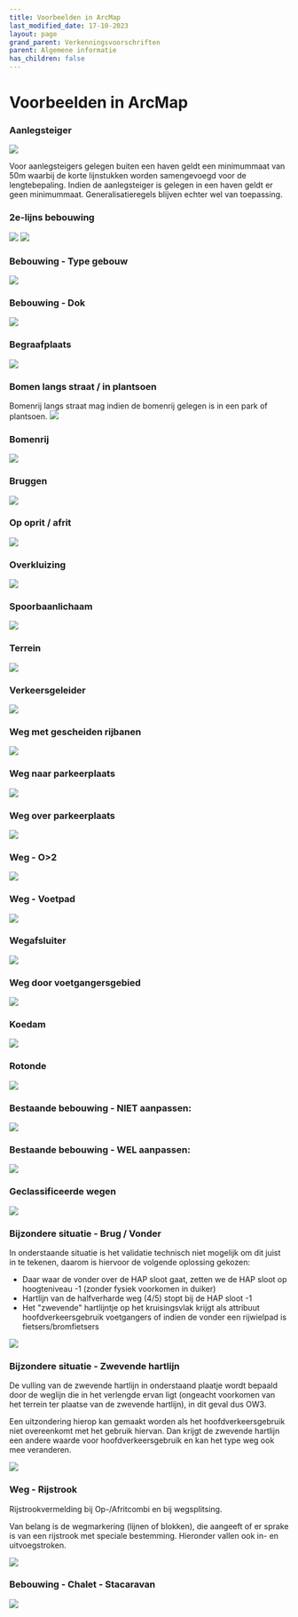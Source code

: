 ```yaml
---
title: Voorbeelden in ArcMap
last_modified_date: 17-10-2023
layout: page
grand_parent: Verkenningsvoorschriften
parent: Algemene informatie
has_children: false
---
```


Voorbeelden in ArcMap
=====================

### Aanlegsteiger

![](../../A/Aanlegsteiger/aanlegsteiger.png)

Voor aanlegsteigers gelegen buiten een haven geldt een minimummaat van 50m waarbij de korte lijnstukken worden samengevoegd voor de lengtebepaling. Indien de aanlegsteiger is gelegen in een haven geldt er geen minimummaat. Generalisatieregels blijven echter wel van toepassing.

### 2e-lijns bebouwing
![](2e_lijns_bebouwing.png)
![](2e_lijns_bebouwing-2.png)

### Bebouwing - Type gebouw
![](Bebouwing_type_gebouw.png)

### Bebouwing - Dok
![](../../D/Dok_Droogdok/Dok.png)

### Begraafplaats
![](../../B/Begraafplaats/begraafplaats.png)

### Bomen langs straat / in plantsoen
Bomenrij langs straat mag indien de bomenrij gelegen is in een park of plantsoen.
![](../../B/Bomenrij/Bomen_langs_straat_in_plantsoen.png)

### Bomenrij
![](../../B/Bomenrij/Bomenrij.png)

### Bruggen
![](../../B/Brug/Bruggen.png)

### Op oprit / afrit
![](../../O/Oprit_Afrit/Oprit_afrit.jpg)

### Overkluizing
![](../../O/Overkluizing/Overkluizing.png)

### Spoorbaanlichaam
![](../../S/Spoorbaan/Spoorbaan.jpg)

### Terrein
![](../../T/Terrein/terrein.png)

### Verkeersgeleider
![](../../V/Verkeersgeleider/Verkeersgeleider.png)

### Weg met gescheiden rijbanen
![](../../W/Wegenclassificaties/Weg_met_gescheiden_rijbanen.png)

### Weg naar parkeerplaats
![](../../P/Parkeerterrein/voorbeeld_weg_naar_parkeerplaats_704x462.png)

### Weg over parkeerplaats
![](../../P/Parkeerterrein/voorbeeld_weg_over_parkeerplaats_652x479.png)

### Weg - O>2
![](../../W/Wegenclassificaties/O2.jpg)

### Weg - Voetpad
![](../../V/Voetpad/Voetpad.png)

### Wegafsluiter
![](../../W/Wegafsluiting/wegafsluiting_800x700.gif)

### Weg door voetgangersgebied
![](../../V/Voetgangersgebied/Voetgangersgebied.png)

### Koedam
![](../../D/Dam/Dam_koedam.png)

### Rotonde
![](../../R/Rotonde/Rotonde.png)

### Bestaande bebouwing - NIET aanpassen:
![](../../B/Bestaande_bebouwing/bestaande_bebouwing_NIET_aanpassen_800x700.png)

### Bestaande bebouwing - WEL aanpassen:
![](../../B/Bestaande_bebouwing/bestaande_bebouwing_WEL_aanpassen_800x700.png)

### Geclassificeerde wegen
![](../../W/Wegenclassificaties/Wegclassificatie_regionale_weg.JPG)

### Bijzondere situatie - Brug / Vonder
In onderstaande situatie is het validatie technisch niet mogelijk om dit juist in te tekenen, daarom is hiervoor de volgende oplossing gekozen:
- Daar waar de vonder over de HAP sloot gaat, zetten we de HAP sloot op hoogteniveau -1 (zonder fysiek voorkomen in duiker)
- Hartlijn van de halfverharde weg (4/5) stopt bij de HAP sloot -1
- Het "zwevende" hartlijntje op het kruisingsvlak krijgt als attribuut hoofdverkeersgebruik voetgangers of indien de vonder een rijwielpad is fietsers/bromfietsers

![](../../B/Brug/Brug_vonder.png)

### Bijzondere situatie - Zwevende hartlijn
De vulling van de zwevende hartlijn in onderstaand plaatje wordt bepaald door de weglijn die in het verlengde ervan ligt (ongeacht voorkomen van het terrein ter plaatse van de zwevende hartlijn), in dit geval dus OW3.

Een uitzondering hierop kan gemaakt worden als het hoofdverkeersgebruik niet overeenkomt met het gebruik hiervan. Dan krijgt de zwevende hartlijn een andere waarde voor hoofdverkeersgebruik en kan het type weg ook mee veranderen.

![](../../Z/Zwevende_hartlijn/Zwevende_hartlijn.png)

### Weg - Rijstrook
Rijstrookvermelding bij Op-/Afritcombi en bij wegsplitsing.

Van belang is de wegmarkering (lijnen of blokken), die aangeeft of er sprake is van een rijstrook met speciale bestemming. Hieronder vallen ook in- en uitvoegstroken.

![](../../R/Rijstrook/Rijstrook.png)

### Bebouwing - Chalet - Stacaravan
![](../../S/Stacaravan/Bebouwing_Chalet_Stacaravan.jpg)
